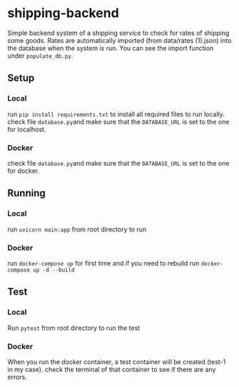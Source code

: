 # shipping-backend

Simple backend system of a shipping service to check for rates of shipping some goods.
Rates are automatically imported (from data/rates (1).json) into the database when the system is run.
You can see the import function under `populate_db.py`.

## Setup

### Local

run `pip install requirements.txt` to install all required files to run locally.
check file `database.py`and make sure that the `DATABASE_URL` is set to the one for localhost.

### Docker

check file `database.py`and make sure that the `DATABASE_URL` is set to the one for docker.

## Running

### Local

run `uvicorn main:app` from root directory to run

### Docker

run `docker-compose up` for first time and if you need to rebuild run `docker-compose up -d --build`

## Test

### Local

Run `pytest` from root directory to run the test

### Docker

When you run the docker container, a test container will be created (test-1 in my case). check the terminal of that container to see if there are any errors.
